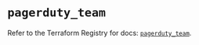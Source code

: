 # `pagerduty_team`

Refer to the Terraform Registry for docs: [`pagerduty_team`](https://registry.terraform.io/providers/pagerduty/pagerduty/3.19.1/docs/resources/team).
